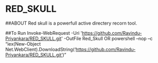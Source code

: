 # RED_SKULL

##ABOUT
Red skull is a powerfull active directery recorn tool.

##To Run
Invoke-WebRequest -Uri 'https://github.com/Ravindu-Priyankara/RED_SKULL.git' -OutFile Red_Skull
   OR
powershell –nop –c “iex(New-Object Net.WebClient).DownloadString(‘https://github.com/Ravindu-Priyankara/RED_SKULL.git’)”
